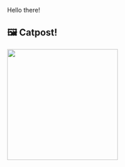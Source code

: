 Hello there!



## 🖼️ Catpost!

<sub>
    <img src="https://cdn2.thecatapi.com/images/MTk5OTY4Nw.jpg" height="256">
</sub>


